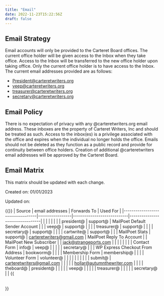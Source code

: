```yaml
---
title: "Email"
date: 2022-11-23T15:22:56Z
draft: false
---
```


## Email Strategy

Email accounts will only be provided to the Carteret Board offices. The current office holder will be given access to the Inbox when they take office. Access to the Inbox will be transferred to the new office holder upon taking office. Only the current office holder is to have access to the Inbox. The current email addresses provided are as follows:
- President@carteretwriters.org
- veep@carteretwriters.org
- treasurer@carteretwriters.org
- secretary@carteretwriters.org

## Email Policy

There is no expectation of privacy with any @carteretwriters.org email address. These inboxes are the property of Carteret Writers, Inc and should be treated as such. Access to the inbox(es) is a privilege associated with the office and expires when the individual no longer holds the office. Emails should not be deleted as they function as a public record and provide for continuity between office holders. Creation of additional @carteretwriters email addresses will be approved by the Carteret Board.

## Email Matrix

This matrix should be updated with each change.

Created on: 01/01/2023

Updated on: 

{{<table table table-striped table-bordered>}}
| Source                           | email addresses | Forwards To                | Used For                        |
|----------------------------------|-----------------|----------------------------|---------------------------------|
|                                  |                 |                            |                                 |
|                                  | president@      | support@                   | MailPoet Default Sender Account |
|                                  | veep@           | support@                   |                                 |
|                                  | treasurer@      | support@                   |                                 |
|                                  | secretary@      | support@                   |                                 |
|                                  | cartwrite@      | support@                   |                                 |
| MailPoet Stats                   | support@        | carteretwriters@gmail.com  | MailPoet Reply To Account       |
| MailPoet New Subscriber          |                 | jack@strangeports.com      |                                 |
|                                  |                 |                            |                                 |
| Contact Form                     | info@           | veep@                      |                                 |
|                                  |                 | secretary@                 |                                 |
| WP Express Checkout From Address | bookworm@       |                            |                                 |
| Membership Form                  | membership@     |                            |                                 |
| Volunteer Form                   | volunteer@     |                            |                                 |
|                                  |                 |                            |                                 |
|                                  | submit@         | carteretwriters@gmail.com  |                                 |
|                                  |                 | hollar@autumnthewriter.com |                                 |
|                                  | theboard@       | president@                 |                                 |
|                                  |                 | veep@                      |                                 |
|                                  |                 | treasurer@                 |                                 |
|                                  |                 | secretary@                 |                                 |
{{</table>}}
